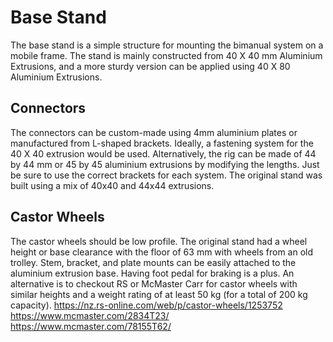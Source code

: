 # Base Stand

The base stand is a simple structure for mounting the bimanual system on a mobile frame. 
The stand is mainly constructed from 40 X 40 mm Aluminium Extrusions, and a more sturdy version can be applied using 40 X 80 Aluminium Extrusions.

## Connectors

The connectors can be custom-made using 4mm aluminium plates or manufactured from L-shaped brackets. Ideally, a fastening system for the 40 X 40 extrusion would be used.
Alternatively, the rig can be made of 44 by 44 mm or 45 by 45 aluminium extrusions by modifying the lengths. Just be sure to use the correct brackets for each system.
The original stand was built using a mix of 40x40 and 44x44 extrusions.

## Castor Wheels

The castor wheels should be low profile. The original stand had a wheel height or base clearance with the floor of 63 mm with wheels from an old trolley. 
Stem, bracket, and plate mounts can be easily attached to the aluminium extrusion base. Having foot pedal for braking is a plus.
An alternative is to checkout RS or McMaster Carr for castor wheels with similar heights and a weight rating of at least 50 kg (for a total of 200 kg capacity).
https://nz.rs-online.com/web/p/castor-wheels/1253752
https://www.mcmaster.com/2834T23/
https://www.mcmaster.com/78155T62/
